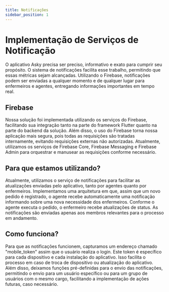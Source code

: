 ```yaml
---
title: Notificações
sidebar_position: 1
---
```


# Implementação de Serviços de Notificação

O aplicativo Asky precisa ser preciso, informativo e exato para cumprir seu propósito. O sistema de notificações facilita esse trabalho, permitindo que essas métricas sejam alcançadas. Utilizando o Firebase, notificações podem ser enviadas a qualquer momento e de qualquer lugar para enfermeiros e agentes, entregando informações importantes em tempo real.

## Firebase

Nossa solução foi implementada utilizando os serviços do Firebase, facilitando sua integração tanto na parte do framework Flutter quanto na parte do backend da solução. Além disso, o uso do Firebase torna nossa aplicação mais segura, pois todas as requisições são tratadas internamente, evitando requisições externas não autorizadas. Atualmente, utilizamos os serviços de Firebase Core, Firebase Messaging e Firebase Admin para orquestrar e manusear as requisições conforme necessário.

## Para que estamos utilizando?

Atualmente, utilizamos o serviço de notificações para facilitar as atualizações enviadas pelo aplicativo, tanto por agentes quanto por enfermeiros. Implementamos uma arquitetura em que, assim que um novo pedido é registrado, o agente recebe automaticamente uma notificação informando sobre uma nova necessidade dos enfermeiros. Conforme o agente executa o pedido, o enfermeiro recebe atualizações de status. As notificações são enviadas apenas aos membros relevantes para o processo em andamento.

## Como funciona?

Para que as notificações funcionem, capturamos um endereço chamado "mobile_token" assim que o usuário realiza o login. Este token é específico para cada dispositivo e cada instalação do aplicativo. Isso facilita o processo em caso de troca de dispositivo ou atualização do aplicativo. Além disso, deixamos funções pré-definidas para o envio das notificações, permitindo o envio para um usuário específico ou para um grupo de usuários com o mesmo cargo, facilitando a implementação de ações futuras, caso necessário.